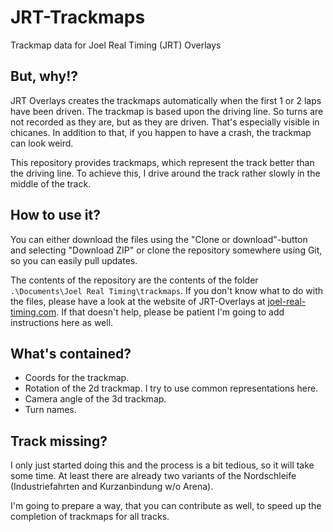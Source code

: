 # JRT-Trackmaps

Trackmap data for Joel Real Timing (JRT) Overlays

## But, why!?

JRT Overlays creates the trackmaps automatically when the first 1 or 2 laps have been driven. The trackmap is based upon the driving line. So turns are not recorded as they are, but as they are driven. That's especially visible in chicanes. In addition to that, if you happen to have a crash, the trackmap can look weird.

This repository provides trackmaps, which represent the track better than the driving line. To achieve this, I drive around the track rather slowly in the middle of the track.

## How to use it?

You can either download the files using the "Clone or download"-button and selecting "Download ZIP" or clone the repository somewhere using Git, so you can easily pull updates.

The contents of the repository are the contents of the folder `.\Documents\Joel Real Timing\trackmaps`. If you don't know what to do with the files, please have a look at the website of JRT-Overlays at [joel-real-timing.com](https://joel-real-timing.com/trackmap_en.html). If that doesn't help, please be patient I'm going to add instructions here as well.

## What's contained?

* Coords for the trackmap.
* Rotation of the 2d trackmap. I try to use common representations here.
* Camera angle of the 3d trackmap.
* Turn names.

## Track missing?

I only just started doing this and the process is a bit tedious, so it will take some time. At least there are already two variants of the Nordschleife (Industriefahrten and Kurzanbindung w/o Arena).

I'm going to prepare a way, that you can contribute as well, to speed up the completion of trackmaps for all tracks.

